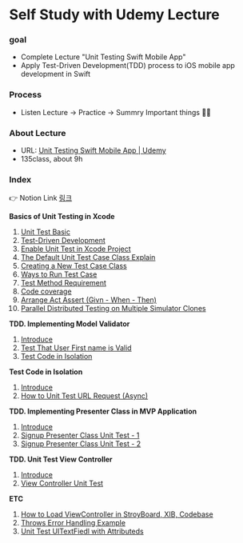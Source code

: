 Self Study with Udemy Lecture
====================

### goal 

 - Complete Lecture "Unit Testing Swift Mobile App"
 - Apply Test-Driven Development(TDD) process to iOS mobile app development in Swift

### Process

- Listen Lecture -> Practice -> Summry Important things :man_student:

### About Lecture 

- URL:   [Unit Testing Swift Mobile App | Udemy](https://www.udemy.com/course/unit-testing-ios-mobile-app/) 
- 135class, about 9h

### Index

:point_right: Notion Link [링크](https://www.notion.so/Unit-Test-9d210f2d29ce4947808d53ca02c3c6c3)

**Basics of Unit Testing in Xcode**

1. [Unit Test Basic](https://github.com/tootoomaa/MyStudyRoom/tree/master/UnitTest/note/1_UnitTestBasic.md)
2. [Test-Driven Development](https://www.notion.so/Test-Driven-Development-02475f6cf3aa49d385bcd28da66414c3)
3. [Enable Unit Test in Xcode Project](https://www.notion.so/Enable-Unit-Test-in-Xcode-Project-7aa8d641af3f45daab59ab5c0cf85940)
4. [The Default Unit Test Case Class Explain](https://www.notion.so/The-Default-Unit-Test-Case-Class-Explain-b61f4a4b4c5c48a89320d8aa9613737e)
5. [Creating a New Test Case Class](https://www.notion.so/Creating-a-New-Test-Case-Class-249590389a884cbcb271b4e63c49ea54)
6. [Ways to Run Test Case](https://www.notion.so/Ways-to-Run-Test-Case-6ddada8b9a0d442184b676f00b334503)
7. [Test Method Requirement](https://www.notion.so/Test-Method-Requirement-87035708c7954aefaf04c0c92d8b9577)
8. [Code coverage](https://www.notion.so/Code-coverage-c9a46d32b14e43868978f68f34317be2)
9. [Arrange Act Assert (Givn - When - Then)](https://www.notion.so/Arrange-Act-Assert-cb486be6532a4b2ea7e1b7203137ba9d)
10. [Parallel Distributed Testing on Multiple Simulator Clones](https://www.notion.so/Parallel-Distributed-Testing-on-Multiple-Simulator-Clones-b61c3d2a4e64431797b8b3ffe8996f39)

**TDD. Implementing Model Validator**

1. [Introduce](https://www.notion.so/Introduction-6ffb490e744a4240b21b0021d3c2f69b)
2. [Test That User First name is Valid](https://www.notion.so/Test-That-User-First-name-is-Valid-bd15186da0ca45ffb6df63ecf381a865)
3. [Test Code in Isolation](https://www.notion.so/Test-Code-in-Isolation-faeb0378133e477aa2ba4134b254ee8b)

**Test Code in Isolation**

1. [Introduce](https://www.notion.so/Introduce-a067ae586d0041bf8e6aa401f35769b3)
2. [How to Unit Test URL Request (Async)](https://www.notion.so/How-to-Unit-Test-URL-Request-fd2fef2454fd4d888b991f40e0354810)

**TDD. Implementing Presenter Class in MVP Application**

1. [Introduce](https://www.notion.so/Introduce-64be44cfcf7840e88e8c0d9adb6fa948)
2. [Signup Presenter Class Unit Test - 1](https://www.notion.so/Signup-Presenter-Class-Unit-Test-4f8eaf9abce748bcb273b8f0fd77cf62)
3. [Signup Presenter Class Unit Test - 2](https://www.notion.so/Signup-Presenter-Class-Unit-Test-2-28896a99d54d40c99d4426581e4e20a6)

**TDD. Unit Test View Controller**

1. [Introduce](https://www.notion.so/Introduce-a0dc5be3a25a4e92b9b8f2cfb9cb39b8)
2. [View Controller Unit Test](https://www.notion.so/View-Controller-Unit-Test-1-2f74a1a3a979463798add05111479039)

**ETC**

1. [How to Load ViewController in StroyBoard, XIB, Codebase](https://www.notion.so/How-to-Load-ViewController-in-StroyBoard-XIB-Codebase-7b4aef7ae8bb4b2ea8ed1561df84fc6e)
2. [Throws Error Handling Example](https://www.notion.so/Throws-Error-Handling-Example-e83df0d81bf5479c85023d5a43baab05)
3. [Unit Test UITextFiedl with Attributeds](https://www.notion.so/Unit-Test-UITextFiedl-with-Attributeds-a9d050111ed14618ae4782ea3e81d7f4)